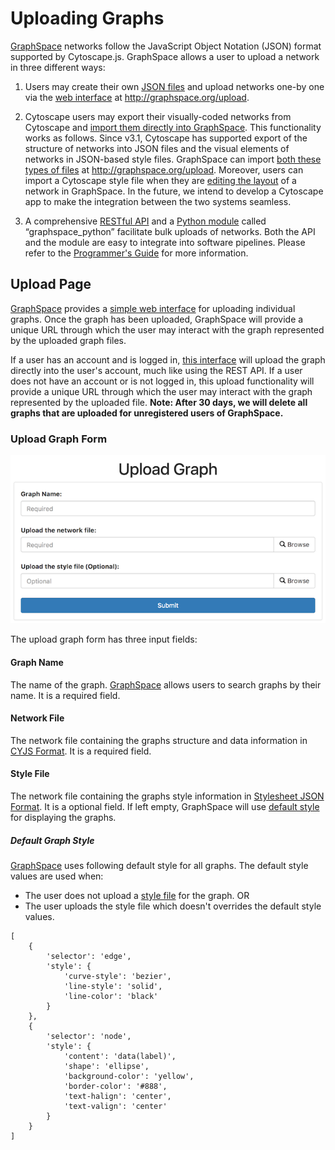 # Uploading Graphs

[GraphSpace](http://graphspace.org) networks follow the JavaScript Object Notation (JSON) format supported by Cytoscape.js. GraphSpace allows a user to upload a network in three different ways:

1. Users may create their own [JSON files](GraphSpace_Network_Model.html) and upload networks one-by one via the [web interface](#upload-page) at http://graphspace.org/upload.

2. Cytoscape users may export their visually-coded networks from Cytoscape and [import them directly into GraphSpace](Uploading_Graphs.html#style-file). This functionality works as follows. Since v3.1, Cytoscape has supported export of the structure of networks into JSON files and the visual elements of networks in JSON-based style files. GraphSpace can import [both these types of files](GraphSpace_Network_Model.html) at http://graphspace.org/upload. Moreover, users can import a Cytoscape style file when they are [editing the layout](Editing_Layouts.html) of a network in GraphSpace. In the future, we intend to develop a Cytoscape app to make the integration between the two systems seamless.

3. A comprehensive [RESTful API](Programmers_Guide.html#graphspace-rest-api) and a [Python module](Programmers_Guide.html#graphspace-python) called “graphspace_python” facilitate bulk uploads of networks. Both the API and the module are easy to integrate into software pipelines. Please refer to the [Programmer's Guide](Programmers_Guide.html) for more information.

## Upload Page

[GraphSpace](http://graphspace.org) provides a [simple web interface](#upload-graph-form) for uploading individual graphs. Once the graph has been uploaded, GraphSpace will provide a unique URL through which the user may interact with the graph represented by the uploaded graph files.

If a user has an account and is logged in, [this interface](#upload-graph-form) will upload the graph directly into the user's account, much like using the REST API. If a user does not have an account or is not logged in, this upload functionality will provide a unique URL through which the user may interact with the graph represented by the uploaded file. **Note: After 30 days, we will delete all graphs that are uploaded for unregistered users of GraphSpace.**


### Upload Graph Form

![Upload Graph](_static/images/upload-page/gs-screenshot-upload-graph-form.png)

The upload graph form has three input fields:

#### Graph Name 

The name of the graph. [GraphSpace](http://graphspace.org) allows users to search graphs by their name. It is a required field. 

#### Network File 

The network file containing the graphs structure and data information in [CYJS Format](GraphSpace_Network_Model.html#cyjs-format). It is a required field.

#### Style File 

The network file containing the graphs style information in [Stylesheet JSON Format](GraphSpace_Network_Model.html#stylesheet-json-format). It is a optional field. If left empty, GraphSpace will use [default style](#default-graph-style) for displaying the graphs.

##### Default Graph Style

[GraphSpace](http://graphspace.org) uses following default style for all graphs. The default style values are used when:

- The user does not upload a [style file](#style-file) for the graph.
    OR
- The user uploads the style file which doesn't overrides the default style values.

```
[
    {
        'selector': 'edge',
        'style': {
            'curve-style': 'bezier',
            'line-style': 'solid',
            'line-color': 'black'
        }
    },
    {
        'selector': 'node',
        'style': {
            'content': 'data(label)',
            'shape': 'ellipse',
            'background-color': 'yellow',
            'border-color': '#888',
            'text-halign': 'center',
            'text-valign': 'center'
        }
    }
]
```

